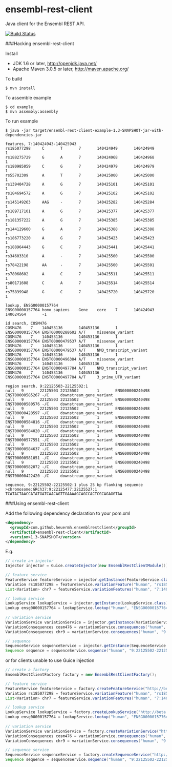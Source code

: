ensembl-rest-client
===================

Java client for the Ensembl REST API.

[![Build Status](https://travis-ci.org/heuermh/ensembl-rest-client.png)](https://travis-ci.org/heuermh/ensembl-rest-client)


###Hacking ensembl-rest-client

Install

 * JDK 1.6 or later, http://openjdk.java.net/
 * Apache Maven 3.0.5 or later, http://maven.apache.org/


To build

    $ mvn install


To assemble example

    $ cd example
    $ mvn assembly:assembly


To run example

    $ java -jar target/ensembl-rest-client-example-1.3-SNAPSHOT-jar-with-dependencies.jar
    
    features, 7:140424943-140425943
    rs185077298     C       T       7       140424949       140424949       1
    rs188275729     G       A       7       140424968       140424968       1
    rs180985059     C       G       7       140424979       140424979       1
    rs55702309      A       T       7       140425000       140425000       1
    rs139404728     A       G       7       140425101       140425101       1
    rs184694572     A       G       7       140425102       140425102       1
    rs145149263     AAG     -       7       140425282       140425284       1
    rs189717101     A       G       7       140425377       140425377       1
    rs181357222     A       G       7       140425385       140425385       1
    rs144129600     G       A       7       140425388       140425388       1
    rs186773220     A       G       7       140425423       140425423       1
    rs188964443     G       C       7       140425441       140425441       1
    rs34603310      A       -       7       140425500       140425500       1
    rs78422198      AA      -       7       140425500       140425501       1
    rs78068602      A       C       7       140425511       140425511       1
    rs80171608      C       A       7       140425514       140425514       1
    rs75839948      G       C       7       140425720       140425720       1
    
    lookup, ENSG00000157764
    ENSG00000157764 homo_sapiens    Gene    core    7       140424943       140624564       -1
    
    id search, COSM476
    COSM476    7    140453136       140453136       1       ENSG00000157764 ENST00000288602 A/T     missense_variant
    COSM476    7    140453136       140453136       1       ENSG00000157764 ENST00000479537 A/T     missense_variant
    COSM476    7    140453136       140453136       1       ENSG00000157764 ENST00000479537 A/T     NMD_transcript_variant
    COSM476    7    140453136       140453136       1       ENSG00000157764 ENST00000496384 A/T     missense_variant
    COSM476    7    140453136       140453136       1       ENSG00000157764 ENST00000497784 A/T     NMD_transcript_variant
    COSM476    7    140453136       140453136       1       ENSG00000157764 ENST00000497784 A/T     3_prime_UTR_variant
    
    region search, 9:22125503-22125502:1
    null   9       22125503 22125502        1       ENSG00000240498 ENST00000585267 -/C     downstream_gene_variant
    null   9       22125503 22125502        1       ENSG00000240498 ENST00000580576 -/C     downstream_gene_variant
    null   9       22125503 22125502        1       ENSG00000240498 ENST00000428597 -/C     downstream_gene_variant
    null   9       22125503 22125502        1       ENSG00000240498 ENST00000584816 -/C     downstream_gene_variant
    null   9       22125503 22125502        1       ENSG00000240498 ENST00000584020 -/C     downstream_gene_variant
    null   9       22125503 22125502        1       ENSG00000240498 ENST00000577551 -/C     downstream_gene_variant
    null   9       22125503 22125502        1       ENSG00000240498 ENST00000584637 -/C     downstream_gene_variant
    null   9       22125503 22125502        1       ENSG00000240498 ENST00000581051 -/C     downstream_gene_variant
    null   9       22125503 22125502        1       ENSG00000240498 ENST00000582072 -/C     downstream_gene_variant
    null   9       22125503 22125502        1       ENSG00000240498 ENST00000422420 -/C     downstream_gene_variant
    
    sequence, 9:22125502-22125502:1 plus 25 bp flanking sequence
    >chromosome:GRCh37:9:22125477:22125527:1
    TCATACTAACCATATGATCAACAGTTGAAAAGCAGCCACTCGCAGAGGTAA


###Using ensembl-rest-client

Add the following dependency declaration to your pom.xml

```xml
<dependency>
  <groupId>com.github.heuermh.ensemblrestclient</groupId>
  <artifactId>ensembl-rest-client</artifactId>
  <version>1.3-SNAPSHOT</version>
</dependency>
```


E.g.

```java
// create an injector
Injector injector = Guice.createInjector(new EnsemblRestClientModule());

// feature service
FeatureService featureService = injector.getInstance(FeatureService.class);
Variation rs185077298 = featureService.variationFeature("human", "rs185077298");
List<Variation> chr7 = featureService.variationFeatures("human", "7:140424943-140425943");

// lookup service
LookupService lookupService = injector.getInstance(LookupService.class);
Lookup ensg00000157764 = lookupService.lookup("human", "ENSG00000157764");
    
// variation service
VariationService variationService = injector.getInstance(VariationService.class);
VariationConsequences cosm476 = variationService.consequences("human", "COSM476");
VariationConsequences chr9 = variationService.consequences("human", "9:22125503-22125502:1", "C");

// sequence
SequenceService sequenceService = injector.getInstance(SequenceService.class);
Sequence sequence = sequenceService.sequence("human", "9:22125502-22125502:1", 25, 25, "soft");
```

or for clients unable to use Guice injection

```java
// create a factory
EnsemblRestClientFactory factory = new EnsemblRestClientFactory();

// feature service
FeatureService featureService = factory.createFeatureService("http://beta.rest.ensembl.org/");
Variation rs185077298 = featureService.variationFeature("human", "rs185077298");
List<Variation> chr7 = featureService.variationFeatures("human", "7:140424943-140425943");

// lookup service
LookupService lookupService = factory.createLookupService("http://beta.rest.ensembl.org/");
Lookup ensg00000157764 = lookupService.lookup("human", "ENSG00000157764");
    
// variation service
VariationService variationService = factory.createVariationService("http://beta.rest.ensembl.org/");
VariationConsequences cosm476 = variationService.consequences("human", "COSM476");
VariationConsequences chr9 = variationService.consequences("human", "9:22125503-22125502:1", "C");

// sequence service
SequenceService sequenceService = factory.createSequenceService("http://beta.rest.ensembl.org/");
Sequence sequence = sequenceService.sequence("human", "9:22125502-22125502:1", 25, 25, "soft");
```